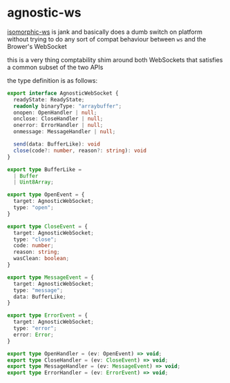 # agnostic-ws

[isomorphic-ws](https://github.com/heineiuo/isomorphic-ws) is jank
and basically does a dumb switch on platform without trying to do any sort of compat
behaviour between `ws` and the Brower's WebSocket

this is a very thing comptability shim around both WebSockets that 
satisfies a common subset of the two APIs

the type definition is as follows:

```ts
export interface AgnosticWebSocket {
  readyState: ReadyState;
  readonly binaryType: "arraybuffer";
  onopen: OpenHandler | null;
  onclose: CloseHandler | null;
  onerror: ErrorHandler | null;
  onmessage: MessageHandler | null;

  send(data: BufferLike): void
  close(code?: number, reason?: string): void
}

export type BufferLike =
  | Buffer
  | Uint8Array;

export type OpenEvent = {
  target: AgnosticWebSocket;
  type: "open";
}

export type CloseEvent = {
  target: AgnosticWebSocket;
  type: "close";
  code: number;
  reason: string;
  wasClean: boolean;
}

export type MessageEvent = {
  target: AgnosticWebSocket;
  type: "message";
  data: BufferLike;
}

export type ErrorEvent = {
  target: AgnosticWebSocket;
  type: "error";
  error: Error;
}

export type OpenHandler = (ev: OpenEvent) => void;
export type CloseHandler = (ev: CloseEvent) => void;
export type MessageHandler = (ev: MessageEvent) => void;
export type ErrorHandler = (ev: ErrorEvent) => void;
```
